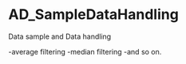 AD_SampleDataHandling
=====================

Data sample and Data handling

-average filtering
-median filtering
-and so on.
